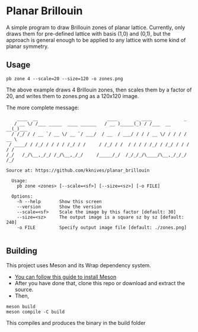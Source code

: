 # Planar Brillouin
A simple program to draw Brillouin zones of planar lattice.
Currently, only draws them for pre-defined lattice with basis (1,0) and (0,1), but
the approach is general enough to be applied to any lattice with some kind of planar
symmetry.

## Usage
```
pb zone 4 --scale=20 --size=120 -o zones.png
```
The above example draws 4 Brillouin zones, then scales them by a factor of 20,
and writes them to zones.png as a 120x120 image.

The more complete message:
```
    ____  __                          ____       _ ____            _     
   / __ \/ /___ _____  ____ ______   / __ )_____(_) / /___  __  __(_)___ 
  / /_/ / / __ `/ __ \/ __ `/ ___/  / __  / ___/ / / / __ \/ / / / / __ \
 / ____/ / /_/ / / / / /_/ / /     / /_/ / /  / / / / /_/ / /_/ / / / / /
/_/   /_/\__,_/_/ /_/\__,_/_/     /_____/_/  /_/_/_/\____/\__,_/_/_/ /_/

Source at: https://github.com/kknives/planar_brillouin

  Usage:
    pb zone <zones> [--scale=<sf>] [--size=<sz>] [-o FILE]

  Options:
    -h --help       Show this screen
    --version       Show the version
    --scale=<sf>    Scale the image by this factor [default: 30]
    --size=<sz>     The output image is a square sz by sz [default: 240]
    -o FILE         Specify output image file [default: ./zones.png]
    
```

## Building
This project uses Meson and its Wrap dependency system.

- [ You can follow this guide to install Meson ]( https://mesonbuild.com/SimpleStart.html )
- After you have done that, clone this repo or download and extract the source.
- Then,
```
meson build
meson compile -C build
```
This compiles and produces the binary in the build folder
